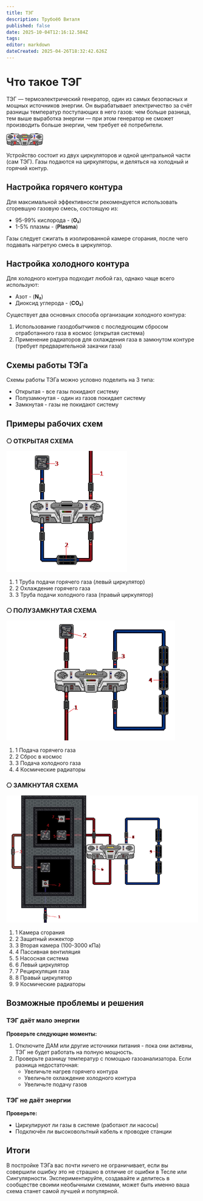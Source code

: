 ```yaml
---
title: ТЭГ
description: Трубоёб Виталя
published: false
date: 2025-10-04T12:16:12.584Z
tags: 
editor: markdown
dateCreated: 2025-04-26T18:32:42.626Z
---
```



  <h1 class="main-title">Что такое ТЭГ</h1>
  <div class="teg-description-box">
    <div class="teg-border-top-line"></div>
    <div class="teg-description-inner">
      <div class="teg-border-left-line"></div>
      <div class="teg-text-block">
        <p>ТЭГ — термоэлектрический генератор, один из самых безопасных и мощных источников энергии. Он вырабатывает электричество за счёт разницы температур поступающих в него газов: чем больше разница, тем выше выработка энергии — при этом генератор не сможет производить больше энергии, чем требует её потребители.</p>
      </div>
      <div class="teg-border-right-line"></div>
    </div>
    <div class="teg-border-bottom-line"></div>
  </div>
<img class="main" src="/guides/engineering/teg/teg.gif">
<p>Устройство состоит из двух циркуляторов и одной центральной части (сам ТЭГ). Газы подаются на циркуляторы, и деляться на холодный и горячий контур. </p>

<h2 class="section-title">Настройка горячего контура</h2>

<p>Для максимальной эффективности рекомендуется использовать сгоревшую газовую смесь, состоящую из:</p>
<ul class="styled-list">
  <li>95-99% кислорода <span> - (<b class="O2">O₂</b>)</span></li>
  <li>1-5% плазмы <span> - (<b class="Plasma">Plasma</b>)</span></li>
  </ul>
  <p>Газы следует сжигать в изолированной камере сгорания, после чего подавать нагретую смесь в циркулятор.</p>

<h2 class="section-title">Настройка холодного контура</h2>

<p>Для холодного контура подходит любой газ, однако чаще всего используют:</p>
<ul class="styled-list">
	<li>Азот <span> - (<b class="N2">N₂</b>)</span></li>
  <li>Диоксид углерода <span> - (<b class="CO2">CO₂</b>)</span></li>
</ul>
<p>Существует два основных способа организации холодного контура:</p>
<ol class="numbered-list">
  <li>Использование газодобытчиков с последующим сбросом отработанного газа в космос (открытая система)</li>
  <li>Применение радиаторов для охлаждения газа в замкнутом контуре (требует предварительной закачки газа)</li>
</ol>

<h2 class="section-title">Схемы работы ТЭГа</h2>

<p>Схемы работы ТЭГа можно условно поделить на 3 типа:</p>
<ul class="styled-list">
  <li>Открытая - все газы покидают систему</li>
  <li>Полузамкнутая - один из газов покидает систему</li>
  <li>Замкнутая - газы не покидают систему</li>
</ul>

<h2 class="section-title">Примеры рабочих схем</h2>

<div class="teg-schemes">
	<!-- Открытая схема -->
  <div class="scheme-wrapper">
    <div class="scheme-header" style="--accent-color: #ff5e5e;">
      <h3>⎔ ОТКРЫТАЯ СХЕМА</h3>
    </div>
    <div class="scheme-container">
      <div class="scheme-visual">
        <img class="zoomable" src="/guides/engineering/teg/123.png" alt="Открытая схема ТЭГ"/>
      </div>
      <div class="scheme-divider"></div>
      <div class="scheme-info">
        <ol class="scheme-steps">
          <li><span>1</span> Труба подачи горячего газа (левый циркулятор)</li>
          <li><span>2</span> Охлаждение горячего газа</li>
          <li><span>3</span> Труба подачи холодного газа (правый циркулятор)</li>
        </ol>
      </div>
    </div>
  </div>
  <!-- Полузамкнутая схема -->
  <div class="scheme-wrapper">
    <div class="scheme-header" style="--accent-color: #5e8cff;">
      <h3>⎔ ПОЛУЗАМКНУТАЯ СХЕМА</h3>
    </div>
    <div class="scheme-container">
      <div class="scheme-visual">
        <img class="zoomable" src="/guides/engineering/teg/12345.png" alt="Полузамкнутая схема ТЭГ"/>
      </div>
      <div class="scheme-divider"></div>
      <div class="scheme-info">
        <ol class="scheme-steps">
          <li><span>1</span> Подача горячего газа</li>
          <li><span>2</span> Сброс в космос</li>
          <li><span>3</span> Подача холодного газа</li>
          <li><span>4</span> Космические радиаторы</li>
        </ol>
      </div>
    </div>
  </div>
  <!-- Замкнутая схема -->
  <div class="scheme-wrapper">
    <div class="scheme-header" style="--accent-color: #5eff8c;">
      <h3>⎔ ЗАМКНУТАЯ СХЕМА</h3>
    </div>
    <div class="scheme-container">
      <div class="scheme-visual">
        <img class="zoomable" src="/guides/engineering/teg/123456.png" alt="Замкнутая схема ТЭГ" style="max-height: none; height: auto;"/>
      </div>
      <div class="scheme-divider"></div>
      <div class="scheme-info">
        <ol class="scheme-steps">
          <li><span>1</span> Камера сгорания</li>
          <li><span>2</span> Защитный инжектор</li>
          <li><span>3</span> Вторая камера (100-3000 кПа)</li>
          <li><span>4</span> Пассивная вентиляция</li>
          <li><span>5</span> Насосная система</li>
          <li><span>6</span> Левый циркулятор</li>
          <li><span>7</span> Рециркуляция газа</li>
          <li><span>8</span> Правый циркулятор</li>
          <li><span>9</span> Космические радиаторы</li>
        </ol>
      </div>
    </div>
  </div>
</div>

<h2 class="section-title">Возможные проблемы и решения</h2>

<div class="issue-box">
  <div>
  <h3 class="issue-title">ТЭГ даёт мало энергии</h3>
  </div>
  <div></div>
  <div><p><strong>Проверьте следующие моменты:</strong></p>
  <ol class="numbered-list">
    <li>Отключите ДАМ или другие источники питания - пока они активны, ТЭГ не будет работать на полную мощность.</li>
    <li>Проверьте разницу температур с помощью газоанализатора. Если разница недостаточная:
      <ul class="styled-list">
        <li>Увеличьте нагрев горячего контура</li>
        <li>Увеличьте охлаждение холодного контура</li>
        <li>Увеличьте подачу газов</li>
      </ul>
    </li>
  </ol>
  </div>
</div>
<div class="issue-box">
  <div>
  <h3 class="issue-title">ТЭГ не даёт энергии</h3>
  </div>
  <div></div>
  <div>
  <p><strong>Проверьте:</strong></p>
  <ul class="styled-list">
    <li>Циркулируют ли газы в системе (работают ли насосы)</li>
    <li>Подключён ли высоковольтный кабель к проводке станции</li>
  </ul>
    </div>
</div>

<h2 class="section-title">Итоги</h2>

<div class="conclusion-text"><p> В постройке ТЭГа вас почти ничего не ограничивает, если вы совершили ошибку это не страшно в отличие от ошибки в Тесле или Сингулярности. Экспериментируйте, создавайте и делитесь в сообществе своими необычными схемами, может быть именно ваша схема станет самой лучшей и популярной. </p> </div>